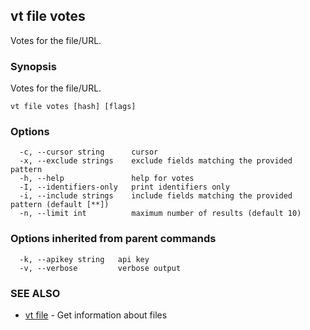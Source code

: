 ## vt file votes

Votes for the file/URL.

### Synopsis

Votes for the file/URL.

```
vt file votes [hash] [flags]
```

### Options

```
  -c, --cursor string      cursor
  -x, --exclude strings    exclude fields matching the provided pattern
  -h, --help               help for votes
  -I, --identifiers-only   print identifiers only
  -i, --include strings    include fields matching the provided pattern (default [**])
  -n, --limit int          maximum number of results (default 10)
```

### Options inherited from parent commands

```
  -k, --apikey string   api key
  -v, --verbose         verbose output
```

### SEE ALSO

* [vt file](vt_file.md)	 - Get information about files

